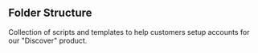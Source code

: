 ## Folder Structure

Collection of scripts and templates to help customers setup accounts for our "Discover" product.
